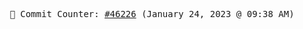 <p align="center">
    <samp>
        📮 Commit Counter: <a href="https://github.com/Javascript-void0/Javascript-void0/commits/main">#46226</a> (January 24, 2023 @ 09:38 AM)
    </samp>
</p>